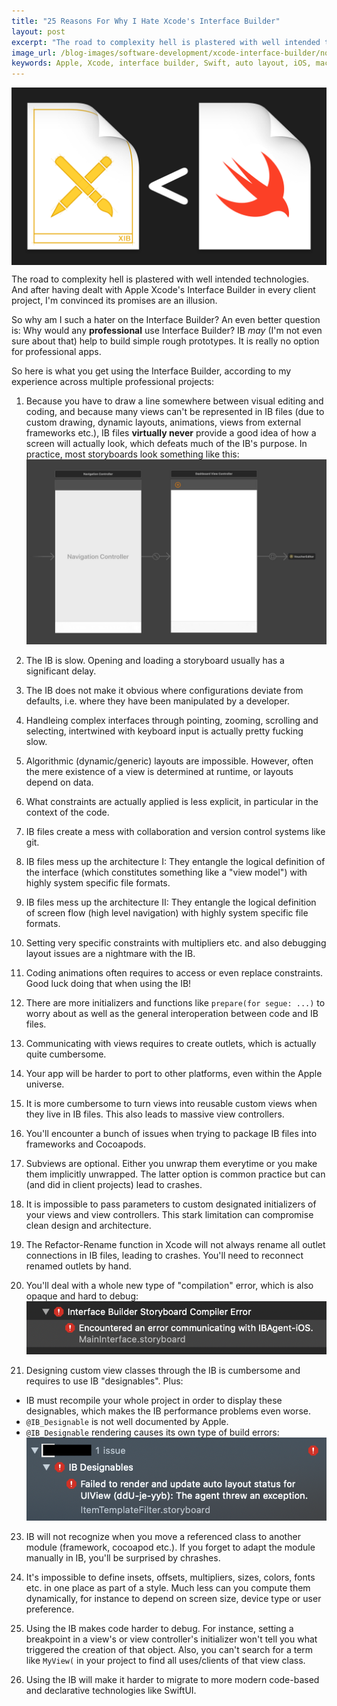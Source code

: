 ```yaml
---
title: "25 Reasons For Why I Hate Xcode's Interface Builder"
layout: post
excerpt: "The road to complexity hell is plastered with well intended technologies. And so the promises of the Interface Builder are an illusion."
image_url: /blog-images/software-development/xcode-interface-builder/no-apple-xcode-interface-builder.png
keywords: Apple, Xcode, interface builder, Swift, auto layout, iOS, macOS, SwiftUI, UIKit, AppKit, UI, user interface, design, programming, mobile apps, software architecture
---
```


<img style="margin-left:auto;margin-right:auto;display:block;" src="/blog-images/software-development/xcode-interface-builder/no-apple-xcode-interface-builder.png" title="{{ page.title }}" alt="{{ page.title }}. {{ page.keywords }}">

<!-- todo: the fundamental problem that causes the 24 symptoms; referenz zu architecture posts; SwiftUI; complexity & FRICTION POINTS -->

The road to complexity hell is plastered with well intended technologies. And after having dealt with Apple Xcode's Interface Builder in every client project, I'm convinced its promises are an illusion.

So why am I such a hater on the Interface Builder? An even better question is: Why would any **professional** use Interface Builder? IB *may* (I'm not even sure about that) help to build simple rough prototypes. It is really no option for professional apps.

So here is what you get using the Interface Builder, according to my experience across multiple professional projects:

1. Because you have to draw a line somewhere between visual editing and coding, and because many views can't be represented in IB files (due to custom drawing, dynamic layouts, animations, views from external frameworks etc.), IB files **virtually never** provide a good idea of how a screen will actually look, which defeats much of the IB's purpose. In practice, most storyboards look something like this:
	![storyboard_compilation_error](/blog-images/software-development/xcode-interface-builder/storyboard.jpg)
	
2. The IB is slow. Opening and loading a storyboard usually has a significant delay.

3. The IB does not make it obvious where configurations deviate from defaults, i.e. where they have been manipulated by a developer.

4. Handleing complex interfaces through pointing, zooming, scrolling and selecting, intertwined with keyboard input is actually pretty fucking slow.

5. Algorithmic (dynamic/generic) layouts are impossible. However, often the mere existence of a view is determined at runtime, or layouts depend on data.

6. What constraints are actually applied is less explicit, in particular in the context of the code.

7. IB files create a mess with collaboration and version control systems like git.

8. IB files mess up the architecture I: They entangle the logical definition of the interface (which constitutes something like a "view model") with highly system specific file formats.

9. IB files mess up the architecture II: They entangle the logical definition of screen flow (high level navigation) with highly system specific file formats.

10. Setting very specific constraints with multipliers etc. and also debugging layout issues are a nightmare with the IB.

11. Coding animations often requires to access or even replace constraints. Good luck doing that when using the IB!

12. There are more initializers and functions like `prepare(for segue: ...)` to worry about as well as the general interoperation between code and IB files.

14. Communicating with views requires to create outlets, which is actually quite cumbersome.

15. Your app will be harder to port to other platforms, even within the Apple universe.

16. It is more cumbersome to turn views into reusable custom views when they live in IB files. This also leads to massive view controllers.

17. You'll encounter a bunch of issues when trying to package IB files into frameworks and Cocoapods.

18. Subviews are optional. Either you unwrap them everytime or you make them implicitly unwrapped. The latter option is common practice but can (and did in client projects) lead to crashes.

19. It is impossible to pass parameters to custom designated initializers of your views and view controllers. This stark limitation can compromise clean design and architecture.

20. The Refactor-Rename function in Xcode will not always rename all outlet connections in IB files, leading to crashes. You'll need to reconnect renamed outlets by hand.

21. You'll deal with a whole new type of "compilation" error, which is also opaque and hard to debug:
   ![storyboard_compilation_error](/blog-images/software-development/xcode-interface-builder/storyboard_compilation_error.png)

22. Designing custom view classes through the IB is cumbersome and requires to use IB "designables". Plus:
   * IB must recompile your whole project in order to display these designables, which makes the IB performance problems even worse. 
   * `@IB_Designable` is not well documented by Apple.
   * `@IB_Designable` rendering causes its own type of build errors:
   	![designable_rendering_error](/blog-images/software-development/xcode-interface-builder/ib_designable_rendering_error.png)

23. IB will not recognize when you move a referenced class to another module (framework, cocoapod etc.). If you forget to adapt the module manually in IB, you'll be surprised by chrashes.

24. It's impossible to define insets, offsets, multipliers, sizes, colors, fonts etc. in one place as part of a style. Much less can you compute them dynamically, for instance to depend on screen size, device type or user preference.

25. Using the IB makes code harder to debug. For instance, setting a breakpoint in a view's or view controller's initializer won't tell you what triggered the creation of that object. Also, you can't search for a term like `MyView(` in your project to find all uses/clients of that view class.

26. Using the IB will make it harder to migrate to more modern code-based and declarative technologies like SwiftUI.